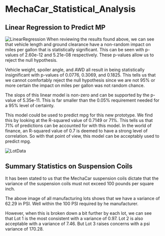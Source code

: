 # MechaCar_Statistical_Analysis

## Linear Regression to Predict MP

![LinearRegression](https://user-images.githubusercontent.com/106126621/191150040-203421f6-8b7d-4598-81b2-616881f44dd9.png)
When reviewing the results found above, we can see that vehicle length and ground clearance have a non-random impact on miles per gallon that is statistically significant. This can be seen with p-values of 2.60e-12 and 5.21e-08 respectively. These p-values allow us to reject the null hypothesis. 

Vehicle weight, spoiler angle, and AWD all result in being statistically insignificant with p-values of 0.0776, 0.3069, and 0.1825. This tells us that we cannot comfortably reject the null hypothesis since we are not 95% or more certain the impact on miles per gallon was not random chance. 

The slops of this linear model is non-zero and can be supported by the p-value of 5.35e-11. This is far smaller than the 0.05% requirement needed for a 95% level of certainty.

This model could be used to predict mpg for this new prototype. We find this by looking at the R-squared value of 0.7149 or 71%. This tells us that 71% of predictions can be accounted for with this model. In the world of finance, an R-squared value of 0.7 is deemed to have a strong level of correlation. So with that point of view, this model can be acceptably used to predict mpg. 

![LotData](https://user-images.githubusercontent.com/106126621/191151822-af8bed84-a4a3-4442-a608-e2f54961a1c0.png)

## Summary Statistics on Suspension Coils

It has been stated to us that the MechaCar suspension coils dictate that the variance of the suspension coils must not exceed 100 pounds per square inch.

The above image of all manufacturing lots shows that we have a variance of 62.29 in PSI. Well within the 100 PSI required by he manufacturer.

However, when this is broken down a bit further by each lot, we can see that Lot 1 is the most consistent with a variance of 0.97. Lot 2 is also acceptable with a variance of 7.46. But Lot 3 raises concerns with a psi variance of 170.28. 
